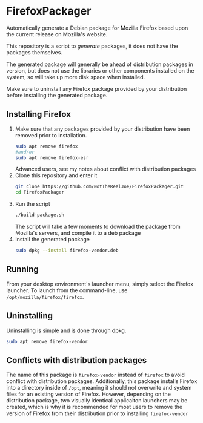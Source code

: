 # FirefoxPackager
Automatically generate a Debian package for Mozilla Firefox based upon
the current release on Mozilla's website.

This repository is a script to *generate* packages, it does not have the
packages themselves.

The generated package will generally be ahead of distribution packages
in version, but does not use the libraries or other components installed
on the system, so will take up more disk space when installed.

Make sure to uninstall any Firefox package provided by your distribution
before installing the generated package.

## Installing Firefox
1. Make sure that any packages provided by your distribution have been
removed prior to installation.
    ```bash
    sudo apt remove firefox
    #and/or
    sudo apt remove firefox-esr
    ```
    Advanced users, see my notes about conflict with distribution packages
1. Clone this repository and enter it
    ```bash
    git clone https://github.com/NotTheRealJoe/FirefoxPackager.git
    cd FirefoxPackager
    ```
1. Run the script
    ```bash
    ./build-package.sh
    ```
    The script will take a few moments to download the package from
    Mozilla's servers, and compile it to a deb package
1. Install the generated package
    ```bash
    sudo dpkg --install firefox-vendor.deb
    ```
## Running
From your desktop environment's launcher menu, simply select the Firefox
launcher. To launch from the command-line, use
`/opt/mozilla/firefox/firefox`.

## Uninstalling
Uninstalling is simple and is done through dpkg.
```bash
sudo apt remove firefox-vendor
```

## Conflicts with distribution packages
The name of this package is `firefox-vendor` instead of `firefox` to
avoid conflict with distribution packages. Additionally, this package
installs Firefox into a directory inside of `/opt`, meaning it should
not overwrite and system files for an existing version of Firefox.
However, depending on the distribution package, two visually identical
applicaiton launchers may be created, which is why it is recommended
for most users to remove the version of Firefox from their distribution
prior to installing `firefox-vendor`